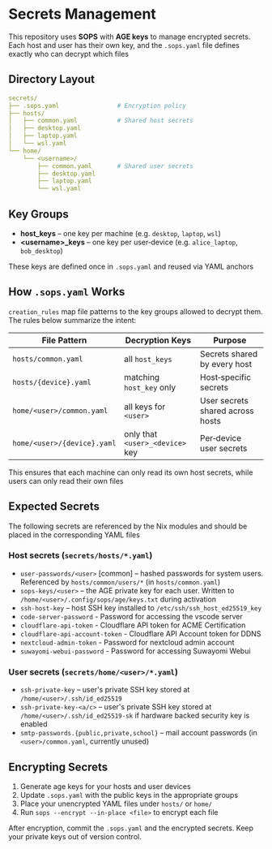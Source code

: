 # Secrets Management

This repository uses **SOPS** with **AGE keys** to manage encrypted secrets. Each host and user has their own key, and the `.sops.yaml` file defines exactly who can decrypt which files

## Directory Layout

```yaml
secrets/
├── .sops.yaml                # Encryption policy
├── hosts/
│   ├── common.yaml           # Shared host secrets
│   ├── desktop.yaml
│   ├── laptop.yaml
│   └── wsl.yaml
└── home/
    └── <username>/
        ├── common.yaml       # Shared user secrets
        ├── desktop.yaml
        ├── laptop.yaml
        └── wsl.yaml
```

## Key Groups

- **host_keys** – one key per machine (e.g. `desktop`, `laptop`, `wsl`)
- **\<username\>_keys** – one key per user‑device (e.g. `alice_laptop`, `bob_desktop`)

These keys are defined once in `.sops.yaml` and reused via YAML anchors

## How `.sops.yaml` Works

`creation_rules` map file patterns to the key groups allowed to decrypt them. The rules below summarize the intent:

| File Pattern                | Decryption Keys                     | Purpose                          |
|-----------------------------|-------------------------------------|----------------------------------|
| `hosts/common.yaml`         | all `host_keys`                     | Secrets shared by every host     |
| `hosts/{device}.yaml`       | matching `host_key` only            | Host‑specific secrets            |
| `home/<user>/common.yaml`   | all keys for `<user>`               | User secrets shared across hosts |
| `home/<user>/{device}.yaml` | only that `<user>_<device>` key     | Per‑device user secrets          |

This ensures that each machine can only read its own host secrets, while users can only read their own files

## Expected Secrets

The following secrets are referenced by the Nix modules and should be placed in
the corresponding YAML files

### Host secrets (`secrets/hosts/*.yaml`)

- `user-passwords/<user>` [common] – hashed passwords for system users. Referenced by `hosts/common/users/*` (in `hosts/common.yaml`)
- `sops-keys/<user>` – the AGE private key for each user. Written to `/home/<user>/.config/sops/age/keys.txt` during activation
- `ssh-host-key` – host SSH key installed to `/etc/ssh/ssh_host_ed25519_key`
- `code-server-password` - Password for accessing the vscode server
- `cloudflare-api-token` - Cloudflare API token for ACME Certification
- `cloudflare-api-account-token` - Cloudflare API Account token for DDNS
- `nextcloud-admin-token` - Password for nextcloud admin account
- `suwayomi-webui-password` - Password for accessing Suwayomi Webui 

### User secrets (`secrets/home/<user>/*.yaml`)

- `ssh-private-key` – user's private SSH key stored at `/home/<user>/.ssh/id_ed25519`
- `ssh-private-key-<a/c>` – user's private SSH key stored at `/home/<user>/.ssh/id_ed25519-sk` if hardware backed security key is enabled
- `smtp-passwords.{public,private,school}` – mail account passwords (in `<user>/common.yaml`, currently unused)

## Encrypting Secrets

1. Generate age keys for your hosts and user devices
2. Update `.sops.yaml` with the public keys in the appropriate groups
3. Place your unencrypted YAML files under `hosts/` or `home/`
4. Run `sops --encrypt --in-place <file>` to encrypt each file

After encryption, commit the `.sops.yaml` and the encrypted secrets. Keep your private keys out of version control.

